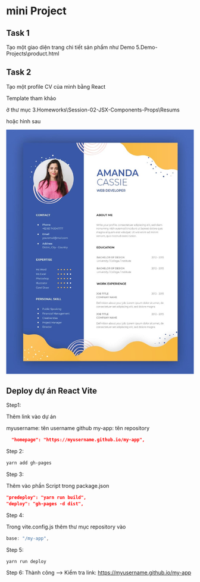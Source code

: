 # mini Project

## Task 1 

Tạo một giao diện trang chi tiết sản phẩm như Demo 5.Demo-Projects\product.html


## Task 2

Tạo một profile CV của mình bằng React

Template tham khảo

ở thư mục 3.Homeworks\Session-02-JSX-Components-Props\Resums

hoặc hình sau


![cv](cv-project.jpg)


## Deploy dự án React Vite

Step1:

Thêm link vào dự án

myusername: tên username github
my-app: tên repository

```json
  "homepage": "https://myusername.github.io/my-app",
```

Step 2: 

```bash 
yarn add gh-pages
```

Step 3:

Thêm vào phần Script trong package.json

```json
"predeploy": "yarn run build",
"deploy": "gh-pages -d dist",
```

Step 4:

Trong vite.config.js thêm thư mục repository vào

```js
base: "/my-app",
```

Step 5:

```bash
yarn run deploy
```

Step 6: Thành công --> Kiểm tra link: <https://myusername.github.io/my-app>